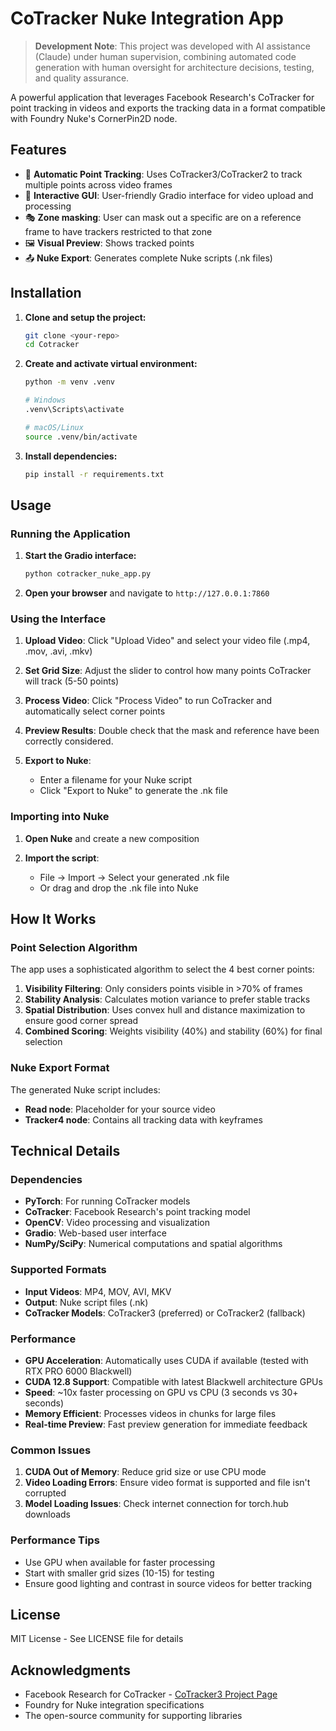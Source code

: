 # CoTracker Nuke Integration App

> **Development Note**: This project was developed with AI assistance (Claude) under human supervision, combining automated code generation with human oversight for architecture decisions, testing, and quality assurance.

A powerful application that leverages Facebook Research's CoTracker for point tracking in videos and exports the tracking data in a format compatible with Foundry Nuke's CornerPin2D node.

## Features

- 🎯 **Automatic Point Tracking**: Uses CoTracker3/CoTracker2 to track multiple points across video frames
- 🎨 **Interactive GUI**: User-friendly Gradio interface for video upload and processing
- 🎭 **Zone masking**: User can mask out a specific are on a reference frame to have trackers restricted to that zone
- 🖼️ **Visual Preview**: Shows tracked points
- 📤 **Nuke Export**: Generates complete Nuke scripts (.nk files)

## Installation

1. **Clone and setup the project:**
   ```bash
   git clone <your-repo>
   cd Cotracker
   ```

2. **Create and activate virtual environment:**
   ```bash
   python -m venv .venv
   
   # Windows
   .venv\Scripts\activate
   
   # macOS/Linux  
   source .venv/bin/activate
   ```

3. **Install dependencies:**
   ```bash
   pip install -r requirements.txt
   ```

## Usage

### Running the Application

1. **Start the Gradio interface:**
   ```bash
   python cotracker_nuke_app.py
   ```

2. **Open your browser** and navigate to `http://127.0.0.1:7860`

### Using the Interface

1. **Upload Video**: Click "Upload Video" and select your video file (.mp4, .mov, .avi, .mkv)

2. **Set Grid Size**: Adjust the slider to control how many points CoTracker will track (5-50 points)

3. **Process Video**: Click "Process Video" to run CoTracker and automatically select corner points

4. **Preview Results**: Double check that the mask and reference have been correctly considered.

5. **Export to Nuke**: 
   - Enter a filename for your Nuke script
   - Click "Export to Nuke" to generate the .nk file

### Importing into Nuke

1. **Open Nuke** and create a new composition

2. **Import the script**: 
   - File → Import → Select your generated .nk file
   - Or drag and drop the .nk file into Nuke

## How It Works

### Point Selection Algorithm

The app uses a sophisticated algorithm to select the 4 best corner points:

1. **Visibility Filtering**: Only considers points visible in >70% of frames
2. **Stability Analysis**: Calculates motion variance to prefer stable tracks  
3. **Spatial Distribution**: Uses convex hull and distance maximization to ensure good corner spread
4. **Combined Scoring**: Weights visibility (40%) and stability (60%) for final selection

### Nuke Export Format

The generated Nuke script includes:
- **Read node**: Placeholder for your source video
- **Tracker4 node**: Contains all tracking data with keyframes

## Technical Details

### Dependencies

- **PyTorch**: For running CoTracker models
- **CoTracker**: Facebook Research's point tracking model
- **OpenCV**: Video processing and visualization
- **Gradio**: Web-based user interface
- **NumPy/SciPy**: Numerical computations and spatial algorithms

### Supported Formats

- **Input Videos**: MP4, MOV, AVI, MKV
- **Output**: Nuke script files (.nk)
- **CoTracker Models**: CoTracker3 (preferred) or CoTracker2 (fallback)

### Performance

- **GPU Acceleration**: Automatically uses CUDA if available (tested with RTX PRO 6000 Blackwell)
- **CUDA 12.8 Support**: Compatible with latest Blackwell architecture GPUs
- **Speed**: ~10x faster processing on GPU vs CPU (3 seconds vs 30+ seconds)
- **Memory Efficient**: Processes videos in chunks for large files
- **Real-time Preview**: Fast preview generation for immediate feedback


### Common Issues

1. **CUDA Out of Memory**: Reduce grid size or use CPU mode
2. **Video Loading Errors**: Ensure video format is supported and file isn't corrupted
3. **Model Loading Issues**: Check internet connection for torch.hub downloads

### Performance Tips

- Use GPU when available for faster processing
- Start with smaller grid sizes (10-15) for testing
- Ensure good lighting and contrast in source videos for better tracking

## License

MIT License - See LICENSE file for details


## Acknowledgments

- Facebook Research for CoTracker - [CoTracker3 Project Page](https://cotracker3.github.io/)
- Foundry for Nuke integration specifications
- The open-source community for supporting libraries
